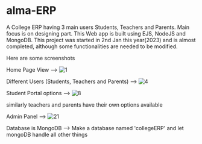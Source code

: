 # alma-ERP
A College ERP having 3 main users Students, Teachers and Parents. Main focus is on designing part. This Web app is built using EJS, NodeJS and MongoDB. This project was started in 2nd Jan this year(2023) and is almost completed, although some functionalities are needed to be modified.

Here are some screenshots

Home Page View -->
![1](https://user-images.githubusercontent.com/106373251/227884678-4e6a400d-345b-4fae-9c4e-bdc985c89aaa.jpg)

Different Users (Students, Teachers and Parents) -->
![4](https://user-images.githubusercontent.com/106373251/227884788-2ff30dae-3bf8-4a3c-954b-23b9acbc24f0.jpg)

Student Portal options -->
![8](https://user-images.githubusercontent.com/106373251/227885099-af456f1a-7d61-43ea-a252-a74f6f1eb13e.jpg)

similarly teachers and parents have their own options available

Admin Panel -->
![21](https://user-images.githubusercontent.com/106373251/227885446-b32c006c-039c-433c-bde1-ad5bcdc035ee.png)

Database is MongoDB -->
Make a database named 'collegeERP' and let mongoDB handle all other things
